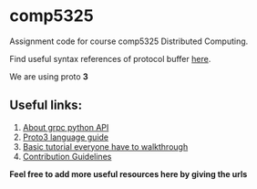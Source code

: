 # comp5325
Assignment code for course comp5325 Distributed Computing.

Find useful syntax references of protocol buffer [here](https://developers.google.com/protocol-buffers/docs/proto3#services).

We are using proto **3**

## Useful links:
1. [About grpc python API](https://grpc.io/grpc/python/)
2. [Proto3 language guide](https://developers.google.com/protocol-buffers/docs/proto3)
3. [Basic tutorial everyone have to walkthrough](https://grpc.io/docs/tutorials/basic/python.html)
4. [Contribution Guidelines](https://github.com/spencerpomme/comp5325/blob/master/CONTRIBUTING.md)

**Feel free to add more useful resources here by giving the urls**


